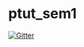 # ptut_sem1

[![Gitter](https://badges.gitter.im/L0L022/ptut_sem1.svg)](https://gitter.im/L0L022/ptut_sem1?utm_source=badge&utm_medium=badge&utm_campaign=pr-badge&utm_content=badge)